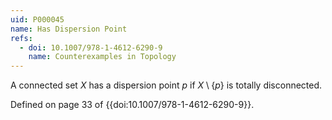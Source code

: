 ```yaml
---
uid: P000045
name: Has Dispersion Point
refs:
  - doi: 10.1007/978-1-4612-6290-9
    name: Counterexamples in Topology
---
```

A connected set $X$ has a dispersion point $p$ if $X \setminus \{p\}$ is totally disconnected.

Defined on page 33 of {{doi:10.1007/978-1-4612-6290-9}}.
